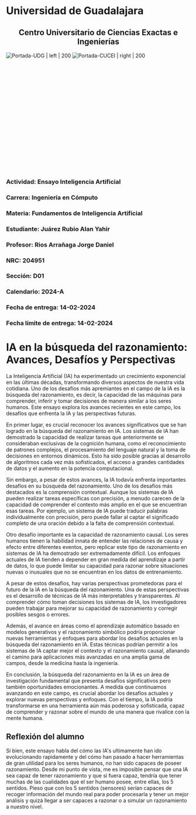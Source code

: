 # Universidad de Guadalajara

## <center>Centro Universitario de Ciencias Exactas e Ingenierías</center>

![Portada-UDG | left | 200](../../../attachments/images/portada-udg.webp) ![Portada-CUCEI | right | 200](../../../attachments/images/portada-cucei.webp)

<br><br><br><br> <br><br><br><br> <br><br><br><br> <br><br><br><br> <br>

### Actividad: Ensayo Inteligencia Artificial

### Carrera: Ingeniería en Cómputo

### Materia: Fundamentos de Inteligencia Artificial

### Estudiante: Juárez Rubio Alan Yahir

### Profesor: Rios Arrañaga Jorge Daniel

### NRC: 204951

### Sección: D01

### Calendario: 2024-A

### Fecha de entrega: 14-02-2024

### Fecha límite de entrega: 14-02-2024

<div style="page-break-after: always;"></div>


# IA en la búsqueda del razonamiento: Avances, Desafíos y Perspectivas

La Inteligencia Artificial (IA) ha experimentado un crecimiento exponencial en las últimas décadas, transformando diversos aspectos de nuestra vida cotidiana. Uno de los desafíos más apremiantes en el campo de la IA es la búsqueda del razonamiento, es decir, la capacidad de las máquinas para comprender, inferir y tomar decisiones de manera similar a los seres humanos. Este ensayo explora los avances recientes en este campo, los desafíos que enfrenta la IA y las perspectivas futuras.

En primer lugar, es crucial reconocer los avances significativos que se han logrado en la búsqueda del razonamiento en IA. Los sistemas de IA han demostrado la capacidad de realizar tareas que anteriormente se consideraban exclusivas de la cognición humana, como el reconocimiento de patrones complejos, el procesamiento del lenguaje natural y la toma de decisiones en entornos dinámicos. Esto ha sido posible gracias al desarrollo de algoritmos cada vez más sofisticados, el acceso a grandes cantidades de datos y el aumento en la potencia computacional.

Sin embargo, a pesar de estos avances, la IA todavía enfrenta importantes desafíos en su búsqueda del razonamiento. Uno de los desafíos más destacados es la comprensión contextual. Aunque los sistemas de IA pueden realizar tareas específicas con precisión, a menudo carecen de la capacidad de comprender el contexto más amplio en el que se encuentran esas tareas. Por ejemplo, un sistema de IA puede traducir palabras individualmente con precisión, pero puede fallar al captar el significado completo de una oración debido a la falta de comprensión contextual.

Otro desafío importante es la capacidad de razonamiento causal. Los seres humanos tienen la habilidad innata de entender las relaciones de causa y efecto entre diferentes eventos, pero replicar este tipo de razonamiento en sistemas de IA ha demostrado ser extremadamente difícil. Los enfoques actuales de IA tienden a depender en gran medida del aprendizaje a partir de datos, lo que puede limitar su capacidad para razonar sobre situaciones nuevas o inusuales que no se encuentran en los datos de entrenamiento.

A pesar de estos desafíos, hay varias perspectivas prometedoras para el futuro de la IA en la búsqueda del razonamiento. Una de estas perspectivas es el desarrollo de técnicas de IA más interpretables y transparentes. Al comprender cómo toman decisiones los sistemas de IA, los investigadores pueden trabajar para mejorar su capacidad de razonamiento y corregir posibles sesgos o errores.

Además, el avance en áreas como el aprendizaje automático basado en modelos generativos y el razonamiento simbólico podría proporcionar nuevas herramientas y enfoques para abordar los desafíos actuales en la búsqueda del razonamiento en IA. Estas técnicas podrían permitir a los sistemas de IA captar mejor el contexto y el razonamiento causal, allanando el camino para aplicaciones más avanzadas en una amplia gama de campos, desde la medicina hasta la ingeniería.

En conclusión, la búsqueda del razonamiento en la IA es un área de investigación fundamental que presenta desafíos significativos pero también oportunidades emocionantes. A medida que continuamos avanzando en este campo, es crucial abordar los desafíos actuales y explorar nuevas perspectivas y enfoques. Con el tiempo, la IA podría transformarse en una herramienta aún más poderosa y sofisticada, capaz de comprender y razonar sobre el mundo de una manera que rivalice con la mente humana.

## Reflexión del alumno

Si bien, este ensayo habla del cómo las IA's ultimamente han ido evolucionando rapidamente y del cómo han pasado a hacer herramientas de gran utilidad para los seres humanos, no han sido capaces de poseer razonamiento. Desde mi punto de vista, me es imposible pensar que una IA sea capaz de tener razonamiento y que si fuera capaz, tendría que tener muchas de las cualidades que el ser humano posee, entre ellas, los 5 sentidos. Pieso que con los 5 sentidos (sensores) serían capaces de recoger información del mundo real para poder procesarla y tener un mejor análisis y quizá llegar a ser capaces a razonar o a simular un razonamiento a nuestro nivel.
